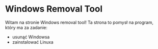 # Windows Removal Tool
Witam na stronie Windows removal tool! Ta strona to pomysł na program, który ma za zadanie:
- usunąć Windowsa
- zainstalować Linuxa
